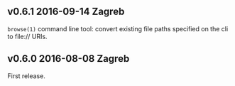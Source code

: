 v0.6.1 2016-09-14 Zagreb
------------------------

`browse(1)` command line tool: convert existing file paths
specified on the cli to file:// URIs.


v0.6.0 2016-08-08 Zagreb
-------------------------

First release. 
